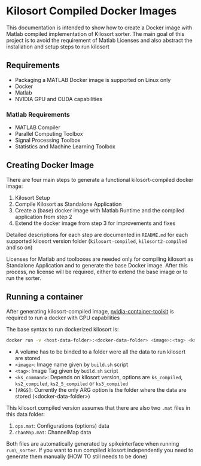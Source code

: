 # Kilosort Compiled Docker Images

This documentation is intended to show how to create a Docker image with Matlab compiled implementation of Kilosort sorter. The main goal of this project is to avoid the requirement of Matlab Licenses and also abstract the installation and setup steps to run kilosort

## Requirements
- Packaging a MATLAB Docker image is supported on Linux only
- Docker
- Matlab
- NVIDIA GPU and CUDA capabilities

### Matlab Requirements
- MATLAB Compiler
- Parallel Computing Toolbox
- Signal Processing Toolbox
- Statistics and Machine Learning Toolbox

## Creating Docker Image

There are four main steps to generate a functional kilosort-compiled docker image:

1. Kilosort Setup
2. Compile Kilosort as Standalone Application
3. Create a (base) docker image with Matlab Runtime and the compiled application from step 2
4. Extend the docker image from step 3 for improvements and fixes

Detailed descriptions for each step are documented in `README.md` for each supported kilosort version folder (`kilosort-compiled`, `kilosort2-compiled` and so on)

Licenses for Matlab and toolboxes are needed only for compiling kilosort as Standalone Application and to generate the base Docker image. After this process, no license will be required, either to extend the base image or to run the sorter.

## Running a container

After generating kilosort-compiled image, [nvidia-container-toolkit](https://docs.nvidia.com/datacenter/cloud-native/container-toolkit/install-guide.html#setting-up-nvidia-container-toolkit) is required to run a docker with GPU capabilities

The base syntax to run dockerized kilosort is:

```bash
docker run -v <host-data-folder>:<docker-data-folder> <image>:<tag> <ks_command> [ARGS]
```
- A volume has to be binded to a folder were all the data to run kilosort are stored
- `<image>`: Image name given by `build.sh` script
- `<tag>`: Image Tag given by `build.sh` script
- `<ks_command>`: Depends on kilosort version, options are `ks_compiled`, `ks2_compiled`, `ks2_5_compiled` or `ks3_compiled`
- `[ARGS]`: Currently the only ARG option is the folder where the data are stored (\<docker-data-folder\>)

This kilosort compiled version assumes that there are also two `.mat` files in this data folder:
1. `ops.mat`: Configurations (options) data
2. `chanMap.mat`: ChannelMap data

Both files are automatically generated by spikeinterface when running `run\_sorter`. If you want to run compiled kilosort independently you need to generate them manually (HOW TO still needs to be done)
